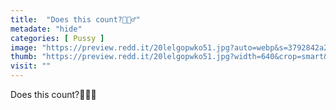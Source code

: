 ```yaml
---
title:  "Does this count?🤷🏼‍♂️"
metadate: "hide"
categories: [ Pussy ]
image: "https://preview.redd.it/20lelgopwko51.jpg?auto=webp&s=3792842a22fae54dd62d51c9d6fcf843f9eef6b4"
thumb: "https://preview.redd.it/20lelgopwko51.jpg?width=640&crop=smart&auto=webp&s=691d5a4dec7c0b07b3c540f7348809b91cbbee21"
visit: ""
---
```

Does this count?🤷🏼‍♂️
